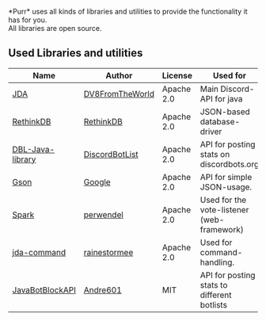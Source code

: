 \*Purr* uses all kinds of libraries and utilities to provide the functionality it has for you.  
All libraries are open source.

## Used Libraries and utilities 

[JDA]: https://github.com/DV8FromTheWorld/JDA
[DV8FromTheWorld]: https://github.com/DV8FromTheWorld
[RethinkDB]: https://github.com/rethinkdb/rethinkdb
[Rethink]: https://github.com/rethinkdb
[DBL-Java-library]: https://github.com/DiscordBotList/DBL-Java-Library
[DiscordBotList]: https://github.com/DiscordBotList
[Gson]: https://github.com/google/gson
[Google]: https://github.com/google
[Spark]: https://github.com/perwendel/spark
[perwendel]: https://github.com/perwendel
[jda-command]: https://github.com/rainestormee/jda-command
[rainestormee]: https://github.com/rainestormee
[JavaBotBlockAPI]: https://github.com/botblock/JavaBotBlockAPI
[Andre601]: https://github.com/Andre601

| Name               | Author               | License              | Used for                                    |  
| ------------------ | -------------------- | -------------------- | ------------------------------------------- |  
| [JDA]              | [DV8FromTheWorld]    | Apache 2.0           | Main Discord-API for java                   |
| [RethinkDB]        | [RethinkDB][Rethink] | Apache 2.0           | JSON-based database-driver                  |
| [DBL-Java-library] | [DiscordBotList]     | Apache 2.0           | API for posting stats on discordbots.org    |
| [Gson]             | [Google]             | Apache 2.0           | API for simple JSON-usage.                  |
| [Spark]            | [perwendel]          | Apache 2.0           | Used for the vote-listener (web-framework)  |
| [jda-command]      | [rainestormee]       | Apache 2.0           | Used for command-handling.                  |
| [JavaBotBlockAPI]  | [Andre601]           | MIT                  | API for posting stats to different botlists |
